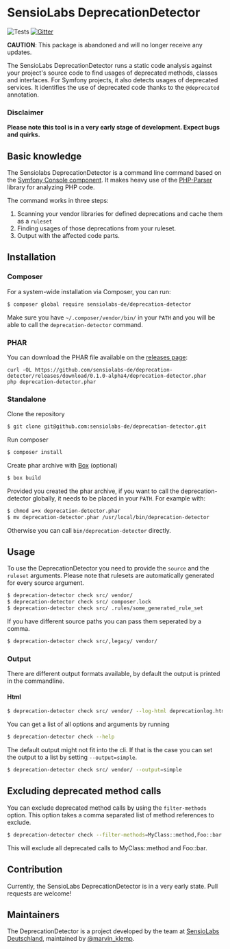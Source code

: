 # SensioLabs DeprecationDetector

![Tests](https://github.com/sensiolabs-de/deprecation-detector/workflows/Tests/badge.svg)
[![Gitter](https://badges.gitter.im/Join%20Chat.svg)](https://gitter.im/sensiolabs-de/deprecation-detector?utm_source=badge&utm_medium=badge&utm_campaign=pr-badge)

**CAUTION**: This package is abandoned and will no longer receive any updates.

The SensioLabs DeprecationDetector runs a static code analysis against your project's source code to find usages of deprecated methods, classes and interfaces. For Symfony projects, it also detects usages of deprecated services.
It identifies the use of deprecated code thanks to the `@deprecated` annotation.

### Disclaimer

**Please note this tool is in a very early stage of development. Expect bugs and quirks.** 

## Basic knowledge

The Sensiolabs DeprecationDetector is a command line command based on the [Symfony Console component](https://github.com/symfony/Console).
It makes heavy use of the [PHP-Parser](https://github.com/nikic/PHP-Parser) library for analyzing PHP code.  

The command works in three steps:

1. Scanning your vendor libraries for defined deprecations and cache them as a `ruleset`
2. Finding usages of those deprecations from your ruleset.
3. Output with the affected code parts.

## Installation

### Composer

For a system-wide installation via Composer, you can run:

```bash
$ composer global require sensiolabs-de/deprecation-detector
```

Make sure you have `~/.composer/vendor/bin/` in your `PATH` and you will be able to call the `deprecation-detector` command.

### PHAR

You can download the PHAR file available on the [releases page](https://github.com/sensiolabs-de/deprecation-detector/releases):

```
curl -OL https://github.com/sensiolabs-de/deprecation-detector/releases/download/0.1.0-alpha4/deprecation-detector.phar
php deprecation-detector.phar
```

### Standalone

Clone the repository

```bash
$ git clone git@github.com:sensiolabs-de/deprecation-detector.git
```

Run composer

```bash
$ composer install
```

Create phar archive with [Box](http://box-project.github.io/box2/) (optional)

```bash
$ box build
```

Provided you created the phar archive, if you want to call the deprecation-detector globally, it needs to be placed in your `PATH`. For example with:

```bash
$ chmod a+x deprecation-detector.phar
$ mv deprecation-detector.phar /usr/local/bin/deprecation-detector
```

Otherwise you can call `bin/deprecation-detector` directly.

## Usage


To use the DeprecationDetector you need to provide the `source` and the `ruleset` arguments.
Please note that rulesets are automatically generated for every source argument.

```bash
$ deprecation-detector check src/ vendor/
$ deprecation-detector check src/ composer.lock
$ deprecation-detector check src/ .rules/some_generated_rule_set
```

If you have different source paths you can pass them seperated by a comma.

```bash
$ deprecation-detector check src/,legacy/ vendor/
```

### Output

There are different output formats available, by default the output is printed in the commandline.

#### Html
```bash
$ deprecation-detector check src/ vendor/ --log-html deprecationlog.html
```

You can get a list of all options and arguments by running

```bash
$ deprecation-detector check --help
```

The default output might not fit into the cli. If that is the case you can set the output to a list by setting `--output=simple`.

```bash
$ deprecation-detector check src/ vendor/ --output=simple
```

## Excluding deprecated method calls

You can exclude deprecated method calls by using the `filter-methods` option. This option takes a comma separated list of method references to exclude.

```bash
$ deprecation-detector check --filter-methods=MyClass::method,Foo::bar src/ vendor/
```

This will exclude all deprecated calls to MyClass::method and Foo::bar.


## Contribution

Currently, the SensioLabs DeprecationDetector is in a very early state. Pull requests are welcome!


## Maintainers

The DeprecationDetector is a project developed by the team at [SensioLabs Deutschland](http://sensiolabs.de/), maintained by [@marvin_klemp](https://twitter.com/marvin_klemp).
